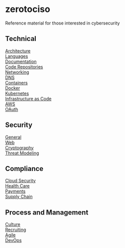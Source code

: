 # zerotociso
Reference material for those interested in cybersecurity


## Technical
[Architecture](docs/ARCHITECTURE.md) \
[Languages](docs/LANGUAGES.md) \
[Documentation](docs/DOCUMENTATION.md) \
[Code Repositories](docs/CODEREPOSITORIES.md) \
[Networking](docs/NETWORKING.md) \
[DNS](docs/DNS.md) \
[Containers](docs/CONTAINERS.md) \
[Docker](docs/DOCKER.md)\
[Kubernetes](K8S.md) \
[Infrastructure as Code](docs/IAC.md) \
[AWS](docs/AWS.md) \
[OAuth](docs/OAUTH.md)


## Security
[General](docs/GENERALSECURITY.md) \
[Web](docs/WEBSECURITY.md) \
[Cryptography](docs/CRYPTOGRAPHY.md) \
[Threat Modeling](docs/THREATMODELING.md)



## Compliance
[Cloud Security](docs/CLOUDSECURITY.md) \
[Health Care](docs/HEALTHCARE.md) \
[Payments](docs/PAYMENTS.md) \
[Supply Chain](docs/SUPPLYCHAIN.md)


## Process and Management
[Culture](docs/CULTURE.md) \
[Recruiting](docs/RECRUITING.md) \
[Agile](docs/AGILE.md) \
[DevOps](docs/DEVOPS.md)



